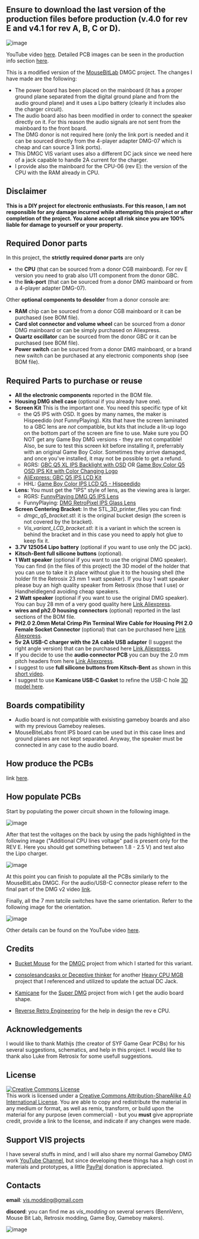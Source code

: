 ## Ensure to download the last version of the production files before production (v.4.0 for rev E and v4.1 for rev A, B, C or D).

![image](images/DMGC_VIS.jpg)

YouTube video [here](https://www.youtube.com/watch?v=p8AL-SyXEpo&t=13s&ab_channel=V1sModding).
Detailed PCB images can be seen in the production info section [here](PCB_info.md).

This is a modified version of the [MouseBitLab](https://github.com/MouseBiteLabs/Game-Boy-DMG-Color) DMGC project. The changes I have made are the following:
- The power board has been placed on the mainboard (it has a proper ground plane separated from the digital ground plane and from the audio ground plane) and it uses a Lipo battery (clearly it includes also the charger circuit).
- The audio board also has been modified in order to connect the speaker directly on it. For this reason the audio signals are not sent from the mainboard to the front board.
- The DMG donor is not required here (only the link port is needed and it can be sourced directly from the 4-player adapter DMG-07 which is cheap and can source 3 link ports).
- This DMGC VIS variant uses also a different DC jack since we need here of a jack capable to handle 2A current for the charger.
- I provide also the mainboard for the CPU-06 (rev E): the version of the CPU with the RAM already in CPU.

## Disclaimer

**This is a DIY project for electronic enthusiasts. For this reason, I am not responsible for any damage incurred while attempting this project or after completion of the project. You alone accept all risk since you are 100% liable for damage to yourself or your property.**

## Required Donor parts

In this project, the **strictly required donor parts** are only 
  - the **CPU** (that can be sourced from a donor CGB mainboard). For rev E version you need to grab also U11 component from the donor GBC.
  - the **link-port** (that can be sourced from a donor DMG mainboard or from a 4-player adapter DMG-07).

Other **optional components to desolder** from a donor console are:
  - **RAM** chip can be sourced from a donor CGB mainboard or it can be purchased (see BOM file).
  - **Card slot connector and volume wheel** can be sourced from a donor DMG mainboard or can be simply purchased on Aliexpress.
  - **Quartz oscillator** can be sourced from the donor GBC or it can be purchased (see BOM file).
  - **Power switch** can be sourced from a donor DMG mainboard, or a brand new switch can be purchased at any electronic components shop (see BOM file).

## Required Parts to purchase or reuse

  - **All the electronic components** reported in the BOM file.
  - **Housing DMG shell case** (optional if you already have one).
  - **Screen Kit** This is the important one. You need this specific type of kit
      - the Q5 IPS with OSD. It goes by many names, the maker is Hispeedido (*not* FunnyPlaying). Kits that have the screen laminated to a GBC lens are *not* compatible, but kits that include a lit-up logo on the bottom part of the screen are fine to use. Make sure you DO NOT get any Game Boy DMG versions - they are not compatible! Also, be sure to test this screen kit before installing it, preferrably with an original Game Boy Color. Sometimes they arrive damaged, and once you've installed, it may not be possible to get a refund.
      - RGRS: <a href="https://retrogamerepairshop.com/products/game-boy-color-q5-ips-backlight-with-osd?variant=37646279213228">GBC Q5 XL IPS Backlight with OSD</a> OR <a href="https://retrogamerepairshop.com/collections/gbc-displays/products/game-boy-color-q5-osd-ips-kit-with-color-changing-logo?variant=41819042185388">Game Boy Color Q5 OSD IPS Kit with Color Changing Logo 
      - AliExpress: <a href="https://www.aliexpress.us/item/3256801650459088.html?spm=a2g0o.productlist.main.1.758e53f17WUFK2&algo_pvid=24ef67e3-d608-4269-a663-05eafed1bd17&algo_exp_id=24ef67e3-d608-4269-a663-05eafed1bd17-0&pdp_npi=3%40dis%21USD%2145.9%2145.9%21%21%21%21%21%4021224e9b16816641208271256d074d%2112000017802039303%21sea%21US%210&curPageLogUid=dCymHIE0cr4X">GBC Q5 IPS LCD Kit</a>
      - HHL: <a href="https://handheldlegend.com/products/game-boy-color-ips-lcd-q5-hispeedido">Game Boy Color IPS LCD Q5 - Hispeedido</a>
  - **Lens:** You must get the "IPS" style of lens, as the viewing area is larger.
    -	RGRS: <a href="https://retrogamerepairshop.com/collections/dmg-lenses/products/funnyplaying-dmg-q5-ips-lens?variant=39626455187628">FunnyPlaying DMG Q5 IPS Lens</a>
    - FunnyPlaying: <a href="https://funnyplaying.com/products/dmg-retro-pixel-ips-glass-lens">DMG RetroPixel IPS Glass Lens</a>
  - **Screen Centering Bracket:** In the STL_3D_printer_files you can find:
    -  *dmgc_q5_bracket.stl*: it is the original bucket design (the screen is not covered by the bracket).
    -  *Vis_variant_LCD_bracket.stl*: it is a variant in which the screen is behind the bracket and in this case you need to apply hot glue to keep fix it.
  - **3.7V 125054 Lipo battery** (optional if you want to use only the DC jack).
  - **Kitsch-Bent full silicone buttons** (optional).
  - **1 Watt speaker** (optional if you want to use the original DMG speaker).  You can find (in the files of this project) the 3D model of the holder that you can use to take it in place without glue it to the housing shell (the holder fit the Retrosix 23 mm 1 watt speaker). If you buy 1 watt speaker please buy an high quality speaker from Retrosix (those that I use) or Handheldlegend avoiding cheap speakers.
  - **2 Watt speaker** (optional if you want to use the original DMG speaker). You can buy 28 mm of a very good quality here [Link Aliexpress](https://www.aliexpress.com/item/33037641624.html).
  - **wires and ph2.0 housing connectors** (optional) reported in the last sections of the BOM file.
  - **PH2.0 2.0mm Metal Crimp Pin Terminal Wire Cable for Housing PH 2.0 Female Socket Connector** (optional) that can be purchased here [Link Aliexpress](https://www.aliexpress.com/item/1005004266276874.html).
  - **5v 2A USB-C charger with the 2A cable USB adapter** (I suggest the right angle version) that can be purchased here [Link Aliexpress](https://www.aliexpress.com/item/4000285082506.html).
  - If you decide to use the **audio connector PCB** you can buy the 2.0 mm pitch headers from here [Link Aliexpress](https://www.aliexpress.com/item/4000694199194.html).
  - I suggest to use **full silicone buttons from Kitsch-Bent** as shown in this [short video](https://www.youtube.com/watch?v=DBGJTIemyE4&t=64s&ab_channel=V1sModding).
- I suggest to use **Kamicane USB-C Gasket** to refine the USB-C hole [3D model here](https://www.printables.com/it/model/217706-usb-type-c-gasket).

## Boards compatibility

  - Audio board is not compatible with exisisting gameboy boards and also with my previous Gameboy realeses.
  - MouseBiteLabs front IPS board can be used but in this case lines and ground planes are not kept separated. Anyway, the speaker must be connected in any case to the audio board.

## How produce the PCBs

link [here](PCB_info.md).

## How populate PCBs

Start by populating the power circuit shown in the following image.

![image](images/DMGC_power_circuit.png)

After that test the voltages on the back by using the pads highlighted in the following image ("Additional CPU lines voltage" pad is present only for the REV E. Here you should get something between 1.8 - 2.5 V) and test also the Lipo charger.

![image](images/DMGC_power_check.png)

At this point you can finish to populate all the PCBs similarly to the MouseBitLabs DMGC. For the audio/USB-C connector please referr to the final part of the DMG v2 video [link](https://www.youtube.com/watch?v=zv3Ng8fEEQI&t=5s&ab_channel=V1sModding).

Finally, all the 7 mm tatcile switches have the same orientation. Referr to the following image for the orientation.

![image](images/tactiles_orientation.jpg)

Other details can be found on the YouTube video [here](https://www.youtube.com/watch?v=p8AL-SyXEpo&t=13s&ab_channel=V1sModding).

## Credits

  - [Bucket Mouse](https://github.com/MouseBiteLabs/) for the [DMGC](https://github.com/MouseBiteLabs/Game-Boy-DMG-Color) project from which I started for this variant.

  - [consolesandcasks or Deceptive thinker](https://github.com/consolesandcasks) for another [Heavy CPU MGB](https://github.com/ConsolesandCasks/CPU-MGB-Heavy) project that I referenced and utilized to update the actual DC Jack.

  - [Kamicane](https://github.com/kamicane/) for the [Super DMG](https://github.com/kamicane/Super-DMG-01) project from wich I get the audio board shape.

  - [Reverse Retro Engineering](https://linktr.ee/reverseretro) for the help in design the rev e CPU.

## Acknowledgements

I would like to thank Mathijs (the creator of SYF Game Gear PCBs) for his several suggestions, schematics, and help in this project. I would like to thank also Luke from Retrosix for some usefull suggestions.

## License
<a rel="license" href="http://creativecommons.org/licenses/by-sa/4.0/"><img alt="Creative Commons License" style="border-width:0" src="https://i.creativecommons.org/l/by-sa/4.0/80x15.png" /></a><br />This work is licensed under a <a rel="license" href="http://creativecommons.org/licenses/by-sa/4.0/">Creative Commons Attribution-ShareAlike 4.0 International License</a>. You are able to copy and redistribute the material in any medium or format, as well as remix, transform, or build upon the material for any purpose (even commercial) - but you **must** give appropriate credit, provide a link to the license, and indicate if any changes were made.

## Support VIS projects

I have several stuffs in mind, and I will also share my normal Gameboy DMG work [YouTube Channel](https://www.youtube.com/channel/UC17bQxOnCBejYQG4rzEg3jA), but since developing these things has a high cost in materials and prototypes, a little [PayPal](https://www.paypal.com/donate/?hosted_button_id=RJM3TVFW38ZXL) donation is appreciated.

## Contacts

**email**: vis.modding@gmail.com <br />

**discord**: you can find me as *vis_modding* on several servers (BennVenn, Mouse Bit Lab, Retrosix modding, Game Boy, Gameboy makers).

![image](images/Gameboy_VIS_examples.jpg)







